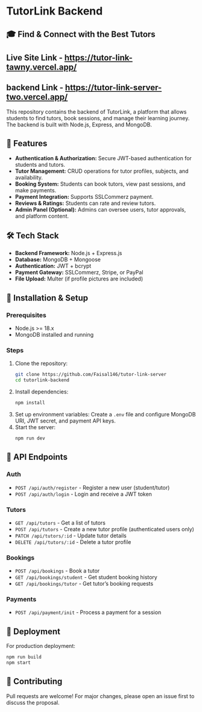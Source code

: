 # TutorLink Backend

## 🎓 Find & Connect with the Best Tutors

## Live Site Link - https://tutor-link-tawny.vercel.app/
## backend Link - https://tutor-link-server-two.vercel.app/

This repository contains the backend of TutorLink, a platform that allows students to find tutors, book sessions, and manage their learning journey. The backend is built with Node.js, Express, and MongoDB.

## 🚀 Features

- **Authentication & Authorization:** Secure JWT-based authentication for students and tutors.
- **Tutor Management:** CRUD operations for tutor profiles, subjects, and availability.
- **Booking System:** Students can book tutors, view past sessions, and make payments.
- **Payment Integration:** Supports SSLCommerz payment.
- **Reviews & Ratings:** Students can rate and review tutors.
- **Admin Panel (Optional):** Admins can oversee users, tutor approvals, and platform content.

## 🛠 Tech Stack

- **Backend Framework:** Node.js + Express.js
- **Database:** MongoDB + Mongoose
- **Authentication:** JWT + bcrypt
- **Payment Gateway:** SSLCommerz, Stripe, or PayPal
- **File Upload:** Multer (if profile pictures are included)

## 🔧 Installation & Setup

### Prerequisites

- Node.js >= 18.x
- MongoDB installed and running

### Steps

1. Clone the repository:
   ```sh
   git clone https://github.com/Faisal146/tutor-link-server
   cd tutorlink-backend
   ```
2. Install dependencies:
   ```sh
   npm install
   ```
3. Set up environment variables:
   Create a `.env` file and configure MongoDB URI, JWT secret, and payment API keys.
4. Start the server:
   ```sh
   npm run dev
   ```

## 📡 API Endpoints

### Auth

- `POST /api/auth/register` - Register a new user (student/tutor)
- `POST /api/auth/login` - Login and receive a JWT token

### Tutors

- `GET /api/tutors` - Get a list of tutors
- `POST /api/tutors` - Create a new tutor profile (authenticated users only)
- `PATCH /api/tutors/:id` - Update tutor details
- `DELETE /api/tutors/:id` - Delete a tutor profile

### Bookings

- `POST /api/bookings` - Book a tutor
- `GET /api/bookings/student` - Get student booking history
- `GET /api/bookings/tutor` - Get tutor’s booking requests

### Payments

- `POST /api/payment/init` - Process a payment for a session

## 🚀 Deployment

For production deployment:

```sh
npm run build
npm start
```

## 🤝 Contributing

Pull requests are welcome! For major changes, please open an issue first to discuss the proposal.
